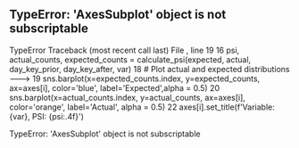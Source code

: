 TypeError: 'AxesSubplot' object is not subscriptable
---------------------------------------------------------------------------
TypeError                                 Traceback (most recent call last)
File <command-3429633109745043>, line 19
     16 psi, actual_counts, expected_counts = calculate_psi(expected, actual, day_key_prior, day_key_after, var)
     18 # Plot actual and expected distributions
---> 19 sns.barplot(x=expected_counts.index, y=expected_counts, ax=axes[i], color='blue', label='Expected',alpha = 0.5)
     20 sns.barplot(x=actual_counts.index, y=actual_counts, ax=axes[i], color='orange', label='Actual', alpha = 0.5)
     22 axes[i].set_title(f'Variable: {var}, PSI: {psi:.4f}')

TypeError: 'AxesSubplot' object is not subscriptable
